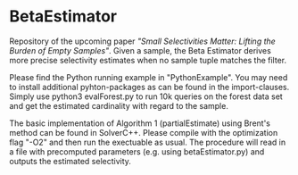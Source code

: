 # BetaEstimator

Repository of the upcoming paper <em>"Small Selectivities Matter: Lifting the Burden of Empty Samples"</em>. Given a sample, the Beta Estimator derives more precise selectivity estimates
when no sample tuple matches the filter.

Please find the Python running example in "PythonExample". You may need to install additional pyhton-packages as can be found in the import-clauses. Simply use python3 evalForest.py to run 10k queries on the forest data set and get the estimated cardinality with regard to the sample.

The basic implementation of Algorithm 1 (partialEstimate) using Brent's method can be found in SolverC++. Please compile with the optimization flag "-O2" and then run the exectuable as usual. The procedure will read in a file with precomputed parameters (e.g. using betaEstimator.py) and outputs the estimated selectivity. 
